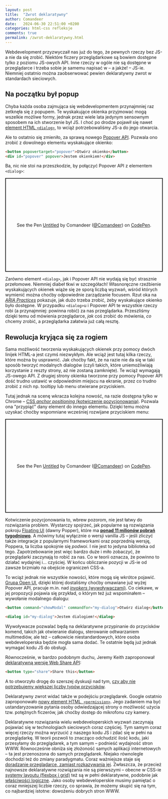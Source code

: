 ```yaml
---
layout: post
title:  "Zwrot deklaratywny"
author: Comandeer
date:   2024-06-30 22:51:00 +0200
categories: html-css refleksje
comments: true
permalink: /zwrot-deklaratywny.html
---
```


Webdevelopment przyzwyczaił nas już do tego, że pewnych rzeczy bez JS-a nie da się zrobić. Niektóre ficzery przeglądarkowe są bowiem dostępne tylko z poziomu JS-owych API. Inne rzeczy w ogóle nie są dostępne w przeglądarce i trzeba sobie je samemu napisać w – a jakże! – JS-ie. Niemniej ostatnio można zaobserwować pewien deklaratywny zwrot w standardach sieciowych.

## Na początku był popup

Chyba każda osoba zajmująca się webdevelopmentem przynajmniej raz zetknęła się z popupem. Te wyskakujące okienka przyjmować mogą wszelkie możliwe formy, jednak przez wiele lata jedynym sensownym sposobem na ich stworzenie był JS. I choć po drodze pojawił się nawet [element HTML `<dialog>`](https://developer.mozilla.org/en-US/docs/Web/HTML/Element/dialog), to wciąż potrzebowaliśmy JS-a do jego otwarcia.

Ale to ostatnio się zmieniło, za sprawą nowego [Popover API](https://developer.mozilla.org/en-US/docs/Web/API/Popover_API). Pozwala ono zrobić z dowolnego elementu wyskakujące okienko:

```html
<button popovertarget="popover">Otwórz okienko</button>
<div id="popover" popover>Jestem okienkiem!</div>
```

Ba, nic nie stoi na przeszkodzie, by połączyć Popover API z elementem `<dialog>`:

<p class="codepen" data-height="300" data-default-tab="html,result" data-slug-hash="GRaWPPy" data-pen-title="Untitled" data-user="Comandeer" style="height: 300px; box-sizing: border-box; display: flex; align-items: center; justify-content: center; border: 2px solid; margin: 1em 0; padding: 1em;">
  <span>See the Pen <a href="https://codepen.io/Comandeer/pen/GRaWPPy">
  Untitled</a> by Comandeer (<a href="https://codepen.io/Comandeer">@Comandeer</a>)
  on <a href="https://codepen.io">CodePen</a>.</span>
</p>
<script async src="https://cpwebassets.codepen.io/assets/embed/ei.js"></script>

Zarówno element `<dialog>`, jak i Popover API nie wydają się być strasznie przełomowe. Niemniej diabeł tkwi w szczegółach! Własnoręczne rzeźbienie wyskakujących okienek wiąże się ze sporą liczbą wyzwań, wśród których wymienić można choćby odpowiednie zarządzanie focusem. Rzut oka na [<cite lang="en">ARIA Practices</cite>](https://www.w3.org/WAI/ARIA/apg/patterns/dialog-modal/examples/dialog/) pokazuje, jak dużo trzeba zrobić, żeby wyskakujące okienko było dostępne. W przypadku `<dialog>`u i Popover API te wszystkie rzeczy robi (a przynajmniej: powinna robić) za nas przeglądarka. Przeszliśmy dzięki temu od mówienia przeglądarce, _jak_ coś zrobić do mówienia, _co_ chcemy zrobić, a przeglądarka załatwia już całą resztę.

## Rewolucja kryjąca się za rogiem

Sama możliwość tworzenia wyskakujących okienek przy pomocy dwóch linijek HTML-a jest czymś niezwykłym. Ale wciąż jest tutaj kilka rzeczy, które można by usprawnić. Jak choćby fakt, że na razie nie da się w taki sposób tworzyć modalnych dialogów (czyli takich, które uniemożliwiają korzystanie z reszty strony, aż nie zostaną zamknięte). Te wciąż wymagają JS-owego API. Z drugiej strony okienka tworzone przy pomocy Popover API dość trudno ustawić w odpowiednim miejscu na ekranie, przez co trudno zrobić z nich np. tooltipy lub menu otwierane przyciskiem.

Tutaj jednak na scenę wkracza kolejna nowość, na razie dostępna tylko w Chrome – [CSS <i lang="en">anchor positioning</i> (kotwiczenie pozycjonowania)](https://developer.mozilla.org/en-US/docs/Web/CSS/CSS_anchor_positioning/Using). Pozwala ona "przypiąć" dany element do innego elementu. Dzięki temu można uzyskać choćby wspomniane wcześniej rozwijane przyciskiem menu:

<p class="codepen" data-height="300" data-default-tab="html,result" data-slug-hash="qBGzJQm" data-pen-title="Untitled" data-user="Comandeer" style="height: 300px; box-sizing: border-box; display: flex; align-items: center; justify-content: center; border: 2px solid; margin: 1em 0; padding: 1em;">
  <span>See the Pen <a href="https://codepen.io/Comandeer/pen/qBGzJQm">
  Untitled</a> by Comandeer (<a href="https://codepen.io/Comandeer">@Comandeer</a>)
  on <a href="https://codepen.io">CodePen</a>.</span>
</p>
<script async src="https://cpwebassets.codepen.io/assets/embed/ei.js"></script>

Kotwiczenie pozycjonowania to, wbrew pozorom, nie jest łatwy do rozwiązania problem. Wystarczy spojrzeć, jak popularne są rozwiązania pokroju [Floating UI](https://floating-ui.com/) (dawny Popper), które ma [**ponad 11 milionów pobrań tygodniowo**](https://www.npmjs.com/package/@floating-ui/dom). A mówimy tutaj wyłącznie o wersji vanilla JS – jeśli zliczyć także integracje z popularnymi frameworkami oraz poprzednią wersję, Poppera, ta liczba spokojnie się _podwoi_. I nie jest to jedyna biblioteka od tego. Zapotrzebowanie jest więc bardzo duże i miło zobaczyć, że przeglądarki zaczynają to robić za nas. Co w teorii oznacza, że powinno to działać wydajniej i… czyściej. W końcu obliczanie pozycji w JS-ie od zawsze brzmiało na obejście ograniczeń CSS-a.

To wciąż jednak nie wszystkie nowości, które mogą się wkrótce pojawić. [Grupa Open UI](https://open-ui.org/), dzięki której dostaliśmy choćby omawiane już wyżej Popover API, pracuje m.in. nad [<i lang="en">invokers</i> (wywoływaczami)](https://open-ui.org/components/invokers.explainer/). Co ciekawe, w jej propozycji pojawia się przykład, o którym też już wspominałem – wywołanie modalnego dialogu:

```html
<button command="showModal" commandfor="my-dialog">Otwórz dialog</button>

<dialog id="my-dialog">Jestem dialogiem!</dialog>
```

Wywoływacze pozwalać będą na deklaratywne przypinanie do przycisków komend, takich jak otwieranie dialogu, sterowanie odtwarzaniem multimediów, ale też – całkowicie niestandardowych, które osoba webdeveloperska będzie mogła sama dodać. Te ostatnie będą już jednak wymagać kodu JS do obsługi.

Równocześnie, w bardzo podobnym duchu, Jeremy Keith zaproponował [deklaratywną wersję Web Share API](https://github.com/adactio/share-button-type/blob/gh-pages/explainer.md):

```html
<button type="share">Share this</button>
```

A to otworzyło drogę do szerszej dyskusji nad tym, [czy aby nie potrzebujemy większej liczby typów przycisków](https://adactio.com/journal/20259).

Deklaratywny zwrot widać także w podejściu przeglądarek. Google ostatnio zaproponowało [nowy element HTML, `<permission>`](https://developer.chrome.com/blog/permission-element-origin-trial). Jego zadaniem ma być ustandaryzowanie pytania osoby odwiedzającej strony o możliwość użycia tzw. potężnych ficzerów, jak choćby dostęp do mikrofonu czy kamery.

Deklaratywne rozwiązania wielu webdeveloperskich wyzwań zaczynają pojawiać się w technologiach sieciowych coraz częściej. Tym samym coraz więcej rzeczy można wyrzucić z naszego kodu JS i zdać się w pełni na przeglądarkę. W teorii pozwoli to znacząco odchudzić ilość kodu, jaki przesyłamy do przeglądarek, a tym samym – podnieść wydajność stron WWW. Równocześnie obniża się złożoność samych aplikacji internetowych – ta jest przenoszona do samych przeglądarek. Niejako równolegle dochodzi też do zmiany paradygmatu. Coraz ważniejsze staje się [doradzanie przeglądarce, zamiast rozkazywania jej](https://buildexcellentwebsit.es/). Zwłaszcza, że przecież najnowsze deklaratywne rozwiązania nie są pierwszymi – obecne w CSS-ie [systemy layoutu (flexbox i grid)](https://developer.mozilla.org/en-US/docs/Web/CSS/CSS_grid_layout/Relationship_of_grid_layout_with_other_layout_methods) też są w pełni deklaratywne, podobnie jak [właściwości logiczne](https://developer.mozilla.org/en-US/docs/Web/CSS/CSS_logical_properties_and_values). Jako osoby webdeveloperskie musimy pamiętać o coraz mniejszej liczbie rzeczy, co sprawia, że możemy skupić się na tym, co najbardziej istotne: dowożeniu dobrych stron WWW.

